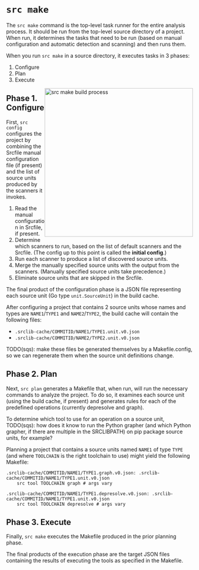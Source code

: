 # `src make`

The `src make` command is the top-level task runner for the entire analysis
process. It should be run from the top-level source directory of a project. When
run, it determines the tasks that need to be run (based on manual configuration
and automatic detection and scanning) and then runs them.

When you run `src make` in a source directory, it executes tasks in 3 phases:

1. Configure
1. Plan
1. Execute

<img style="float:right" alt="src make build process" src="https://rawgit.com/sourcegraph/srclib/master/src-make-build-process.svg" width="400">


## Phase 1. Configure

First, `src config` configures the project by combining the Srcfile manual
configuration file (if present) and the list of source units produced by the
scanners it invokes.

1. Read the manual configuration in Srcfile, if present.
1. Determine which scanners to run, based on the list of default scanners and
   the Srcfile. (The config up to this point is called the **initial config**.)
1. Run each scanner to produce a list of discovered source units.
1. Merge the manually specified source units with the output from the scanners.
   (Manually specified source units take precedence.)
1. Eliminate source units that are skipped in the Srcfile.

The final product of the configuration phase is a JSON file representing each
source unit (Go type `unit.SourceUnit`) in the build cache.

After configuring a project that contains 2 source units whose names and types
are `NAME1`/`TYPE1` and `NAME2`/`TYPE2`, the build cache will contain the
following files:

* `.srclib-cache/COMMITID/NAME1/TYPE1.unit.v0.json`
* `.srclib-cache/COMMITID/NAME2/TYPE2.unit.v0.json`

TODO(sqs): make these files be generated themselves by a Makefile.config, so we
can regenerate them when the source unit definitions change.

## Phase 2. Plan

Next, `src plan` generates a Makefile that, when run, will run the necessary
commands to analyze the project. To do so, it examines each source unit (using
the build cache, if present) and generates rules for each of the predefined
operations (currently depresolve and graph).

To determine which tool to use for an operation on a source unit, TODO(sqs): how
does it know to run the Python grapher (and which Python grapher, if there are
multiple in the SRCLIBPATH) on pip package source units, for example?

Planning a project that contains a source units named `NAME1` of type `TYPE`
(and where `TOOLCHAIN` is the right toolchain to use) might yield the following
Makefile:

```
.srclib-cache/COMMITID/NAME1/TYPE1.graph.v0.json: .srclib-cache/COMMITID/NAME1/TYPE1.unit.v0.json
    src tool TOOLCHAIN graph # args vary

.srclib-cache/COMMITID/NAME1/TYPE1.depresolve.v0.json: .srclib-cache/COMMITID/NAME1/TYPE1.unit.v0.json
    src tool TOOLCHAIN depresolve # args vary
```

## Phase 3. Execute

Finally, `src make` executes the Makefile produced in the prior planning
phase.

The final products of the execution phase are the target JSON files containing
the results of executing the tools as specified in the Makefile.
